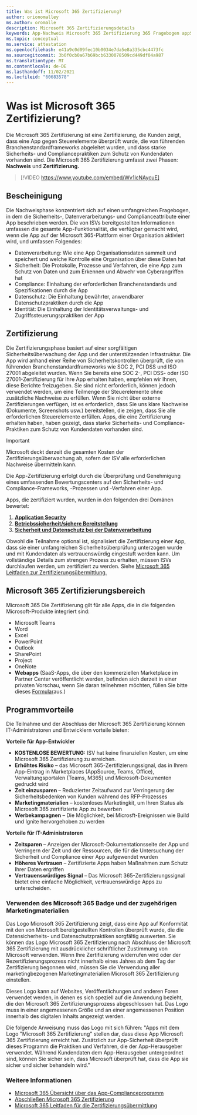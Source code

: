 ```yaml
---
title: Was ist Microsoft 365 Zertifizierung?
author: orionomalley
ms.author: oromalle
description: Microsoft 365 Zertifizierungsdetails
keywords: App-Nachweis Microsoft 365 Zertifizierung 365 Fragebogen appSource
ms.topic: conceptual
ms.service: attestation
ms.openlocfilehash: e41a9c0d09fec10b0034e7da5e8a335cbc4473fc
ms.sourcegitcommit: 3b0f0cb0a67b69bcb6330078509cd449df04a987
ms.translationtype: MT
ms.contentlocale: de-DE
ms.lasthandoff: 11/02/2021
ms.locfileid: "60683578"
---
```

# <a name="what-is-microsoft-365-certification"></a>Was ist Microsoft 365 Zertifizierung?

Die Microsoft 365 Zertifizierung ist eine Zertifizierung, die Kunden zeigt, dass eine App gegen Steuerelemente überprüft wurde, die von führenden Branchenstandardframeworks abgeleitet wurden, und dass starke Sicherheits- und Compliancepraktiken zum Schutz von Kundendaten vorhanden sind. Die Microsoft 365 Zertifizierung umfasst zwei Phasen: **Nachweis** und **Zertifizierung.**

>[!VIDEO https://www.youtube.com/embed/Wv1lcNAycuE]


## <a name="attestation"></a>Bescheinigung

Die Nachweisphase konzentriert sich auf einen umfangreichen Fragebogen, in dem die Sicherheits-, Datenverarbeitungs- und Complianceattribute einer App beschrieben werden. Die von ISVs bereitgestellten Informationen umfassen die gesamte App-Funktionalität, die verfügbar gemacht wird, wenn die App auf der Microsoft 365-Plattform einer Organisation aktiviert wird, und umfassen Folgendes:

- Datenverarbeitung: Wie eine App Organisationsdaten sammelt und speichert und welche Kontrolle eine Organisation über diese Daten hat
- Sicherheit: Die Protokolle, Prozesse und Verfahren, die eine App zum Schutz von Daten und zum Erkennen und Abwehr von Cyberangriffen hat
- Compliance: Einhaltung der erforderlichen Branchenstandards und Spezifikationen durch die App
- Datenschutz: Die Einhaltung bewährter, anwendbarer Datenschutzpraktiken durch die App
- Identität: Die Einhaltung der Identitätsverwaltungs- und Zugriffssteuerungspraktiken der App


## <a name="certification"></a>Zertifizierung

Die Zertifizierungsphase basiert auf einer sorgfältigen Sicherheitsüberwachung der App und der unterstützenden Infrastruktur. Die App wird anhand einer Reihe von Sicherheitskontrollen überprüft, die von führenden Branchenstandardframeworks wie SOC 2, PCI DSS und ISO 27001 abgeleitet wurden. Wenn Sie bereits eine SOC 2-, PCI DSS- oder ISO 27001-Zertifizierung für Ihre App erhalten haben, empfehlen wir Ihnen, diese Berichte freizugeben. Sie sind nicht erforderlich, können jedoch verwendet werden, um eine Teilmenge der Steuerelemente ohne zusätzliche Nachweise zu erfüllen. Wenn Sie nicht über externe Zertifizierungen verfügen, ist es erforderlich, dass Sie uns klare Nachweise (Dokumente, Screenshots usw.) bereitstellen, die zeigen, dass Sie alle erforderlichen Steuerelemente erfüllen. Apps, die eine Zertifizierung erhalten haben, haben gezeigt, dass starke Sicherheits- und Compliance-Praktiken zum Schutz von Kundendaten vorhanden sind. 

> [!IMPORTANT]
> Microsoft deckt derzeit die gesamten Kosten der Zertifizierungsüberwachung ab, sofern der ISV alle erforderlichen Nachweise übermitteln kann.

Die App-Zertifizierung erfolgt durch die Überprüfung und Genehmigung eines umfassenden Bewertungscenters auf den Sicherheits- und Compliance-Frameworks, -Prozessen und -Verfahren einer App. 

Apps, die zertifiziert wurden, wurden in den folgenden drei Domänen bewertet:
1.  [**Application Security**]( https://docs.microsoft.com/en-us/microsoft-365-app-certification/docs/certification-submission-guide#application-security)
1.  [**Betriebssicherheit/sichere Bereitstellung**]( https://docs.microsoft.com/en-us/microsoft-365-app-certification/docs/certification-submission-guide#operational-security)
1.  [**Sicherheit und Datenschutz bei der Datenverarbeitung**]( https://docs.microsoft.com/en-us/microsoft-365-app-certification/docs/certification-submission-guide#data-handling-security-and-privacy)

Obwohl die Teilnahme optional ist, signalisiert die Zertifizierung einer App, dass sie einer umfangreichen Sicherheitsüberprüfung unterzogen wurde und mit Kundendaten als vertrauenswürdig eingestuft werden kann. Um vollständige Details zum strengen Prozess zu erhalten, müssen ISVs durchlaufen werden, um zertifiziert zu werden. Siehe [Microsoft 365 Leitfaden zur Zertifizierungsübermittlung.](https://docs.microsoft.com/microsoft-365-app-certification/docs/certification-submission-guide)

## <a name="microsoft-365-certification-scope"></a>Microsoft 365 Zertifizierungsbereich

Microsoft 365 Die Zertifizierung gilt für alle Apps, die in die folgenden Microsoft-Produkte integriert sind:
- Microsoft Teams
- Word
- Excel
- PowerPoint
- Outlook
- SharePoint
- Project
- OneNote
- **Webapps** (SaaS-Apps, die über den kommerziellen Marketplace im Partner Center veröffentlicht werden, befinden sich derzeit in einer privaten Vorschau, wenn Sie daran teilnehmen möchten, füllen Sie bitte dieses [Formular](https://customervoice.microsoft.com/Pages/ResponsePage.aspx?id=v4j5cvGGr0GRqy180BHbR4cf3qxCU_RNtqjCSalFdSFUNDMzTVJKR0wzTEJRSFJVSk9OQUlOV0RJSyQlQCN0PWcu)aus.)

## <a name="program-benefits"></a>Programmvorteile
Die Teilnahme und der Abschluss der Microsoft 365 Zertifizierung können IT-Administratoren und Entwicklern vorteile bieten:

**Vorteile für App-Entwickler**
-   **KOSTENLOSE BEWERTUNG:** ISV hat keine finanziellen Kosten, um eine Microsoft 365 Zertifizierung zu erreichen.
-   **Erhöhtes Risiko** – das Microsoft 365-Zertifizierungssignal, das in Ihrem App-Eintrag in Marketplaces (AppSource, Teams, Office), Verwaltungsportalen (Teams, M365) und Microsoft-Dokumenten gedruckt wird
-   **Zeit einzusparen** – Reduzierter Zeitaufwand zur Verringerung der Sicherheitsbedenken von Kunden während des RFP-Prozesses 
- **Marketingmaterialien** – kostenloses Marketingkit, um Ihren Status als Microsoft 365 zertifizierte App zu bewerben
- **Werbekampagnen** – Die Möglichkeit, bei Microsft-Ereignissen wie Build und Ignite hervorgehoben zu werden

**Vorteile für IT-Administratoren**
- **Zeitsparen** – Anzeigen der Microsoft-Dokumentationsseite der App und Verringern der Zeit und der Ressourcen, die für die Untersuchung der Sicherheit und Compliance einer App aufgewendet wurden 
-   **Höheres Vertrauen** – Zertifizierte Apps haben Maßnahmen zum Schutz Ihrer Daten ergriffen 
-   **Vertrauenswürdiges Signal** – Das Microsoft 365-Zertifizierungssignal bietet eine einfache Möglichkeit, vertrauenswürdige Apps zu unterscheiden.


### <a name="using-the-microsoft-365-badge-and-associated-marketing-materials"></a>Verwenden des Microsoft 365 Badge und der zugehörigen Marketingmaterialien
Das Logo Microsoft 365 Zertifizierung zeigt, dass eine App auf Konformität mit den von Microsoft bereitgestellten Kontrollen überprüft wurde, die die Datensicherheits- und Datenschutzpraktiken sorgfältig auswerten. Sie können das Logo Microsoft 365 Zertifizierung nach Abschluss der Microsoft 365 Zertifizierung mit ausdrücklicher schriftlicher Zustimmung von Microsoft verwenden. Wenn Ihre Zertifizierung widerrufen wird oder der Rezertifizierungsprozess nicht innerhalb eines Jahres ab dem Tag der Zertifizierung begonnen wird, müssen Sie die Verwendung aller marketingbezogenen Marketingmaterialien Microsoft 365 Zertifizierung einstellen. 

Dieses Logo kann auf Websites, Veröffentlichungen und anderen Foren verwendet werden, in denen es sich speziell auf die Anwendung bezieht, die den Microsoft 365 Zertifizierungsprozess abgeschlossen hat. Das Logo muss in einer angemessenen Größe und an einer angemessenen Position innerhalb des digitalen Inhalts angezeigt werden. 

Die folgende Anweisung muss das Logo mit sich führen: "Apps mit dem Logo "Microsoft 365 Zertifizierung" stellen dar, dass diese App Microsoft 365 Zertifizierung erreicht hat. Zusätzlich zur App-Sicherheit überprüft dieses Programm die Praktiken und Verfahren, die der App-Herausgeber verwendet. Während Kundendaten dem App-Herausgeber untergeordnet sind, können Sie sicher sein, dass Microsoft überprüft hat, dass die App sie sicher und sicher behandeln wird."


### <a name="learn-more"></a>Weitere Informationen
* [Microsoft 365 Übersicht über das App-Complianceprogramm](~/overview.md)  
* [Abschließen Microsoft 365 Zertifizierung](~/docs/certification.md)  
* [Microsoft 365 Leitfaden für die Zertifizierungsübermittlung](~/docs/certification-submission-guide.md)

